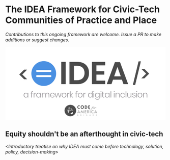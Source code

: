# The IDEA Framework for Civic-Tech Communities of Practice and Place

_Contributions to this ongoing framework are welcome. Issue a PR to make additions or suggest changes._

![The IDEA guide is a project of a Brigade Action Team of the Code for America Brigade Network.](.gitbook/assets/idea-framework%20%281%29.png)

## Equity shouldn't be an afterthought in civic-tech

_&lt;Introductory treatise on why IDEA must come before technology, solution, policy, decision-making&gt;_

